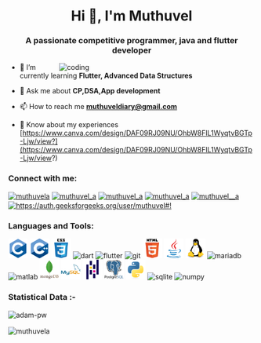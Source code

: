 <h1 align="center">Hi 👋, I'm Muthuvel</h1>
<h3 align="center">A passionate competitive programmer, java and flutter developer</h3>

<img align="right" alt="coding" width="400" src="https://ik.imagekit.io/dresma/Dresma_Library/manager-openings_NW3bXTTFP.gif" />


- 🌱 I’m currently learning **Flutter, Advanced Data Structures**

- 💬 Ask me about **CP,DSA,App development**

- 📫 How to reach me **muthuveldiary@gmail.com**

- 📄 Know about my experiences [https://www.canva.com/design/DAF09RJ09NU/OhbW8FlL1WyqtvBGTp-Ljw/view?](https://www.canva.com/design/DAF09RJ09NU/OhbW8FlL1WyqtvBGTp-Ljw/view?)

<h3 align="left">Connect with me:</h3>
<p align="left">
<a href="https://linkedin.com/in/muthuvela" target="blank"><img align="center" src="https://raw.githubusercontent.com/rahuldkjain/github-profile-readme-generator/master/src/images/icons/Social/linked-in-alt.svg" alt="muthuvela" height="30" width="40" /></a>
<a href="https://www.codechef.com/users/muthuvel_a" target="blank"><img align="center" src="https://cdn.jsdelivr.net/npm/simple-icons@3.1.0/icons/codechef.svg" alt="muthuvel_a" height="30" width="40" /></a>
<a href="https://www.hackerrank.com/muthuvel_a" target="blank"><img align="center" src="https://raw.githubusercontent.com/rahuldkjain/github-profile-readme-generator/master/src/images/icons/Social/hackerrank.svg" alt="muthuvel_a" height="30" width="40" /></a>
<a href="https://codeforces.com/profile/muthuvel_a" target="blank"><img align="center" src="https://raw.githubusercontent.com/rahuldkjain/github-profile-readme-generator/master/src/images/icons/Social/codeforces.svg" alt="muthuvel_a" height="30" width="40" /></a>
<a href="https://www.leetcode.com/muthuvel__a" target="blank"><img align="center" src="https://raw.githubusercontent.com/rahuldkjain/github-profile-readme-generator/master/src/images/icons/Social/leet-code.svg" alt="muthuvel__a" height="30" width="40" /></a>
<a href="https://auth.geeksforgeeks.org/user/https://auth.geeksforgeeks.org/user/muthuvel#!" target="blank"><img align="center" src="https://raw.githubusercontent.com/rahuldkjain/github-profile-readme-generator/master/src/images/icons/Social/geeks-for-geeks.svg" alt="https://auth.geeksforgeeks.org/user/muthuvel#!" height="30" width="40" /></a>
</p>

<h3 align="left">Languages and Tools:</h3>
<p align="left">
    <img src="https://raw.githubusercontent.com/devicons/devicon/master/icons/c/c-original.svg" alt="c" width="40" height="40"/>
    <img src="https://raw.githubusercontent.com/devicons/devicon/master/icons/cplusplus/cplusplus-original.svg" alt="cplusplus" width="40" height="40"/>
    <img src="https://raw.githubusercontent.com/devicons/devicon/master/icons/css3/css3-original-wordmark.svg" alt="css3" width="40" height="40"/>
    <img src="https://www.vectorlogo.zone/logos/dartlang/dartlang-icon.svg" alt="dart" width="40" height="40"/>
    <img src="https://www.vectorlogo.zone/logos/flutterio/flutterio-icon.svg" alt="flutter" width="40" height="40"/>
    <img src="https://www.vectorlogo.zone/logos/git-scm/git-scm-icon.svg" alt="git" width="40" height="40"/>
    <img src="https://raw.githubusercontent.com/devicons/devicon/master/icons/html5/html5-original-wordmark.svg" alt="html5" width="40" height="40"/>
    <img src="https://raw.githubusercontent.com/devicons/devicon/master/icons/java/java-original.svg" alt="java" width="40" height="40"/>
    <img src="https://raw.githubusercontent.com/devicons/devicon/master/icons/linux/linux-original.svg" alt="linux" width="40" height="40"/>
    <img src="https://www.vectorlogo.zone/logos/mariadb/mariadb-icon.svg" alt="mariadb" width="40" height="40"/>
    <img src="https://upload.wikimedia.org/wikipedia/commons/2/21/Matlab_Logo.png" alt="matlab" width="40" height="40"/>
    <img src="https://raw.githubusercontent.com/devicons/devicon/master/icons/mongodb/mongodb-original-wordmark.svg" alt="mongodb" width="40" height="40"/>
    <img src="https://raw.githubusercontent.com/devicons/devicon/master/icons/mysql/mysql-original-wordmark.svg" alt="mysql" width="40" height="40"/>
    <img src="https://raw.githubusercontent.com/devicons/devicon/2ae2a900d2f041da66e950e4d48052658d850630/icons/pandas/pandas-original.svg" alt="pandas" width="40" height="40"/>
    <img src="https://raw.githubusercontent.com/devicons/devicon/master/icons/postgresql/postgresql-original-wordmark.svg" alt="postgresql" width="40" height="40"/>
    <img src="https://raw.githubusercontent.com/devicons/devicon/master/icons/python/python-original.svg" alt="python" width="40" height="40"/>
    <img src="https://www.vectorlogo.zone/logos/sqlite/sqlite-icon.svg" alt="sqlite" width="40" height="40"/>
    <img src="https://numpy.org/images/logo.svg" alt="numpy" width="40" height="40"/>
</p>

<h3>Statistical Data :-</h3>
<p><img align="center"
    src="https://github-readme-stats.vercel.app/api/top-langs?username=MuthuvelA&show_icons=true&locale=en&bg_color=0d1117&text_color=ffffff&layout=compact"
    alt="adam-pw" 
    bg_color=#808080/></p>



<p><img align="center" src="https://github-readme-streak-stats.herokuapp.com/?user=muthuvela&" alt="muthuvela" /></p>
